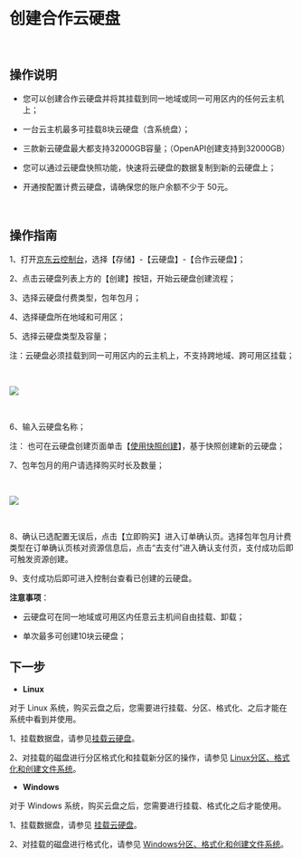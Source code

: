 # 创建合作云硬盘

<br>

##  操作说明


- 您可以创建合作云硬盘并将其挂载到同一地域或同一可用区内的任何云主机上；



- 一台云主机最多可挂载8块云硬盘（含系统盘）；



- 三款新云硬盘最大都支持32000GB容量；（OpenAPI创建支持到32000GB）



- 您可以通过云硬盘快照功能，快速将云硬盘的数据复制到新的云硬盘上；



- 开通按配置计费云硬盘，请确保您的账户余额不少于 50元。

<br>

##  操作指南

1、打开[京东云控制台](https://console.jdcloud.com/)，选择【存储】-【云硬盘】-【合作云硬盘】；

2、点击云硬盘列表上方的【创建】按钮，开始云硬盘创建流程；

3、选择云硬盘付费类型，包年包月；

4、选择硬盘所在地域和可用区；

5、选择云硬盘类型及容量；

注：云硬盘必须挂载到同一可用区内的云主机上，不支持跨地域、跨可用区挂载；

<br>

![](https://github.com/jdcloudcom/cn/blob/edit/image/Elastic-Compute/CloudDisk/cloud-disk/cloud-disk-001.jpg)

<br>

6、输入云硬盘名称；

注： 也可在云硬盘创建页面单击【[使用快照创建](https://docs.jdcloud.com/cn/cloud-disk-service/create-disk-by-snapshot)】，基于快照创建新的云硬盘；



7、包年包月的用户请选择购买时长及数量；

<br>

![](https://github.com/jdcloudcom/cn/blob/edit/image/Elastic-Compute/CloudDisk/cloud-disk/cloud-disk-003.png)

<br>

8、确认已选配置无误后，点击【立即购买】进入订单确认页。选择包年包月计费类型在订单确认页核对资源信息后，点击“去支付”进入确认支付页，支付成功后即可触发资源创建。

9、支付成功后即可进入控制台查看已创建的云硬盘。

**注意事项**：



- 云硬盘可在同一地域或可用区内任意云主机间自由挂载、卸载；



- 单次最多可创建10块云硬盘；


## 下一步



- **Linux**

对于 Linux 系统，购买云盘之后，您需要进行挂载、分区、格式化、之后才能在系统中看到并使用。

1、挂载数据盘，请参见[挂载云硬盘](https://docs.jdcloud.com/cn/cloud-disk-service/attach-cloud-disk)。<br>

2、对挂载的磁盘进行分区格式化和挂载新分区的操作，请参见 [Linux分区、格式化和创建文件系统](https://docs.jdcloud.com/cn/cloud-disk-service/linux-partition)。




- **Windows**

对于 Windows 系统，购买云盘之后，您需要进行挂载、格式化之后才能使用。

1、挂载数据盘，请参见 [挂载云硬盘](https://docs.jdcloud.com/cn/cloud-disk-service/attach-cloud-disk)。<br>

2、对挂载的磁盘进行格式化，请参见 [Windows分区、格式化和创建文件系统](https://docs.jdcloud.com/cn/cloud-disk-service/windows-partition)。

​	

​	




​	
​	
